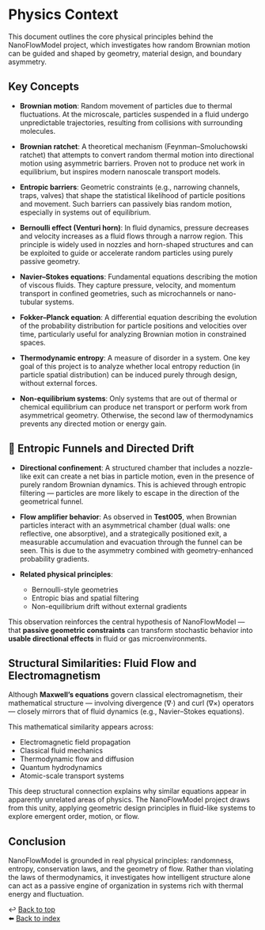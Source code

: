 # Physics Context

This document outlines the core physical principles behind the NanoFlowModel project, which investigates how random Brownian motion can be guided and shaped by geometry, material design, and boundary asymmetry.

## Key Concepts

- **Brownian motion**: Random movement of particles due to thermal fluctuations. At the microscale, particles suspended in a fluid undergo unpredictable trajectories, resulting from collisions with surrounding molecules.

- **Brownian ratchet**: A theoretical mechanism (Feynman–Smoluchowski ratchet) that attempts to convert random thermal motion into directional motion using asymmetric barriers. Proven not to produce net work in equilibrium, but inspires modern nanoscale transport models.

- **Entropic barriers**: Geometric constraints (e.g., narrowing channels, traps, valves) that shape the statistical likelihood of particle positions and movement. Such barriers can passively bias random motion, especially in systems out of equilibrium.

- **Bernoulli effect (Venturi horn)**: In fluid dynamics, pressure decreases and velocity increases as a fluid flows through a narrow region. This principle is widely used in nozzles and horn-shaped structures and can be exploited to guide or accelerate random particles using purely passive geometry.

- **Navier–Stokes equations**: Fundamental equations describing the motion of viscous fluids. They capture pressure, velocity, and momentum transport in confined geometries, such as microchannels or nano-tubular systems.

- **Fokker–Planck equation**: A differential equation describing the evolution of the probability distribution for particle positions and velocities over time, particularly useful for analyzing Brownian motion in constrained spaces.

- **Thermodynamic entropy**: A measure of disorder in a system. One key goal of this project is to analyze whether local entropy reduction (in particle spatial distribution) can be induced purely through design, without external forces.

- **Non-equilibrium systems**: Only systems that are out of thermal or chemical equilibrium can produce net transport or perform work from asymmetrical geometry. Otherwise, the second law of thermodynamics prevents any directed motion or energy gain.

## 🔁 Entropic Funnels and Directed Drift

- **Directional confinement**: A structured chamber that includes a nozzle-like exit can create a net bias in particle motion, even in the presence of purely random Brownian dynamics. This is achieved through entropic filtering — particles are more likely to escape in the direction of the geometrical funnel.

- **Flow amplifier behavior**: As observed in **Test005**, when Brownian particles interact with an asymmetrical chamber (dual walls: one reflective, one absorptive), and a strategically positioned exit, a measurable accumulation and evacuation through the funnel can be seen. This is due to the asymmetry combined with geometry-enhanced probability gradients.

- **Related physical principles**:
  - Bernoulli-style geometries
  - Entropic bias and spatial filtering
  - Non-equilibrium drift without external gradients

This observation reinforces the central hypothesis of NanoFlowModel — that **passive geometric constraints** can transform stochastic behavior into **usable directional effects** in fluid or gas microenvironments.

## Structural Similarities: Fluid Flow and Electromagnetism

Although **Maxwell’s equations** govern classical electromagnetism, their mathematical structure — involving divergence (∇·) and curl (∇×) operators — closely mirrors that of fluid dynamics (e.g., Navier–Stokes equations).

This mathematical similarity appears across:

- Electromagnetic field propagation
- Classical fluid mechanics
- Thermodynamic flow and diffusion
- Quantum hydrodynamics
- Atomic-scale transport systems

This deep structural connection explains why similar equations appear in apparently unrelated areas of physics. The NanoFlowModel project draws from this unity, applying geometric design principles in fluid-like systems to explore emergent order, motion, or flow.

## Conclusion

NanoFlowModel is grounded in real physical principles: randomness, entropy, conservation laws, and the geometry of flow. Rather than violating the laws of thermodynamics, it investigates how intelligent structure alone can act as a passive engine of organization in systems rich with thermal energy and fluctuation.

↩️ [Back to top](#)  
⬅️ [Back to index](../index.md)
